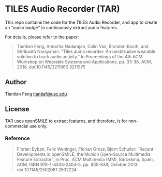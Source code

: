 # TILES Audio Recorder (TAR)
This repo contains the code for the TILES Audio Recorder, and app to create an "audio badge" to continuously extract audio features.

For details, please refer to the paper:

> Tiantian Feng, Amrutha Nadarajan, Colin Vaz, Brandon Booth, and Shrikanth Narayanan. "Tiles audio recorder: An unobtrusive wearable solution to track audio activity." In Proceedings of the 4th ACM Workshop on Wearable Systems and Applications, pp. 33-38. ACM, 2018. doi:10.1145/3211960.3211975

## Author
Tiantian Feng <tiantiaf@usc.edu>

## License
TAR uses openSMILE to extract features, and therefore, is for non-commercial use only.

### Reference
> Florian Eyben, Felix Weninger, Florian Gross, Björn Schuller: “Recent Developments in openSMILE, the Munich Open-Source Multimedia Feature Extractor”, In Proc. ACM Multimedia (MM), Barcelona, Spain, ACM, ISBN 978-1-4503-2404-5, pp. 835-838, October 2013. doi:10.1145/2502081.2502224


